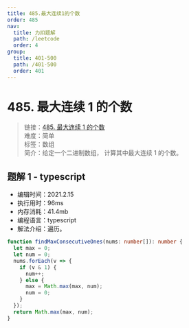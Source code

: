 ```yaml
---
title: 485.最大连续1的个数
order: 485
nav:
  title: 力扣题解
  path: /leetcode
  order: 4
group:
  title: 401-500
  path: /401-500
  order: 401
---
```


# 485. 最大连续 1 的个数

> 链接：[485. 最大连续 1 的个数](https://leetcode-cn.com/problems/max-consecutive-ones/)  
> 难度：简单  
> 标签：数组  
> 简介：给定一个二进制数组， 计算其中最大连续 1 的个数。

## 题解 1 - typescript

- 编辑时间：2021.2.15
- 执行用时：96ms
- 内存消耗：41.4mb
- 编程语言：typescript
- 解法介绍：遍历。

```typescript
function findMaxConsecutiveOnes(nums: number[]): number {
  let max = 0;
  let num = 0;
  nums.forEach(v => {
    if (v & 1) {
      num++;
    } else {
      max = Math.max(max, num);
      num = 0;
    }
  });
  return Math.max(max, num);
}
```
